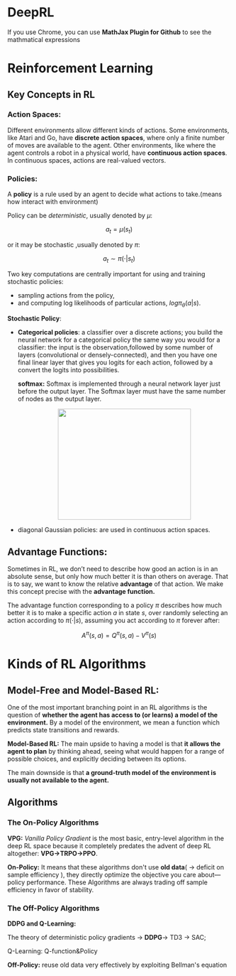 # DeepRL

If you use Chrome, you can use **MathJax Plugin for Github** to see the mathmatical expressions

# Reinforcement Learning

## Key Concepts in RL

### Action Spaces:

Different environments allow different kinds of actions. Some environments, like Atari and Go, have **discrete action spaces**, where only a finite number of moves are available to the agent. Other environments, like where the agent controls a robot in a physical world, have **continuous action spaces**. In continuous spaces, actions are real-valued vectors. 

### Policies:

A **policy** is a rule used by an agent to decide what actions to take.(means how interact with environment)

Policy can be *deterministic*, usually denoted by $\mu$:

$$a_t=\mu(s_t)$$

or it may be stochastic ,usually denoted by $\pi$:

$$a_t\sim\pi(\cdot |s_t)$$











Two key computations are centrally important for using and training stochastic policies:

- sampling actions from the policy,
- and computing log likelihoods of particular actions, $log\pi_\theta(a|s)$.



**Stochastic Policy**:

- **Categorical policies**: a classifier over a discrete actions; you build the neural network for a categorical policy the same way you would for a classifier: the input is the observation,followed by some number of layers (convolutional or densely-connected), and then you have one final linear layer that gives you logits for each action, followed by a convert the logits into possibilities.

  **softmax:** Softmax is implemented through a neural network layer just before the output layer. The Softmax layer must have the same number of nodes as the output layer.

  <center>
  <img src="https://github.com/Mingy2018/Markdown-photoes/blob/master/22.PNG" width = "300" height = "250" >
  </center>

- diagonal Gaussian policies: are used in continuous action spaces.



## Advantage Functions:

Sometimes in RL, we don’t need to describe how good an action is in an absolute sense, but only how much better it is than others on average. That is to say, we want to know the relative **advantage** of that action. We make this concept precise with the **advantage function.**

The advantage function corresponding to a policy $\pi$ describes how much better it is to make a specific action $a$ in state $s$, over randomly selecting an action according to $\pi(\cdot|s)$, assuming you act according to $\pi$ forever after:

$$A^\pi(s,a)=Q^\pi(s,a)-V^\pi(s)$$



# Kinds of RL Algorithms

## Model-Free and Model-Based RL:

One of the most important branching point in an RL algorithms is the question of **whether the agent has access to (or learns) a model of the environment.** By a model of the environment, we mean a function which predicts state transitions and rewards.

**Model-Based RL:** The main upside to having a model is that **it allows the agent to plan** by thinking ahead, seeing what would happen for a range of possible choices, and explicitly deciding between its options.

The main downside is that **a ground-truth model of the environment is usually not available to the agent.**



































## Algorithms

### The On-Policy Algorithms

**VPG:** *Vanilla Policy Gradient* is the most basic, entry-level algorithm in the deep RL space because it completely predates the advent of deep RL altogether: **VPG$\rightarrow$TRPO$\rightarrow$PPO**.

**On-Policy:** It means that these algorithms don't use **old data**( $\rightarrow$ deficit on sample efficiency ), they directly optimize the objective you care about—policy performance. These Algorithms are always trading off sample efficiency in favor of stability.

### The Off-Policy Algorithms

**DDPG and Q-Learning:**

The theory of deterministic policy gradients $\rightarrow$ **DDPG**$\rightarrow$ TD3 $\rightarrow$ SAC;

Q-Learning: Q-function&Policy

**Off-Policy:**  reuse old data very effectively by exploiting Bellman's equation





